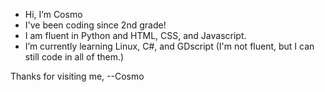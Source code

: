 - Hi, I’m Cosmo
- I've been coding since 2nd grade!
- I am fluent in Python and HTML, CSS, and Javascript.
- I’m currently learning Linux, C#, and GDscript (I'm not fluent, but I can still code in all of them.)

Thanks for visiting me,
--Cosmo
